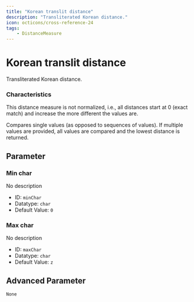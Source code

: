 ```yaml
---
title: "Korean translit distance"
description: "Transliterated Korean distance."
icon: octicons/cross-reference-24
tags: 
    - DistanceMeasure
---
```

# Korean translit distance
<!-- This file was generated - DO NOT CHANGE IT MANUALLY -->



Transliterated Korean distance.

### Characteristics
This distance measure is not normalized, i.e., all distances start at 0 (exact match) and increase the more different the values are.

Compares single values (as opposed to sequences of values). If multiple values are provided, all values are compared and the lowest distance is returned.

## Parameter

### Min char

No description

- ID: `minChar`
- Datatype: `char`
- Default Value: `0`



### Max char

No description

- ID: `maxChar`
- Datatype: `char`
- Default Value: `z`





## Advanced Parameter

`None`